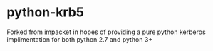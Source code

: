 python-krb5
===========

Forked from [impacket](https://github.com/CoreSecurity/impacket) in hopes of
providing a pure python kerberos implimentation for both python 2.7 and python
3+
